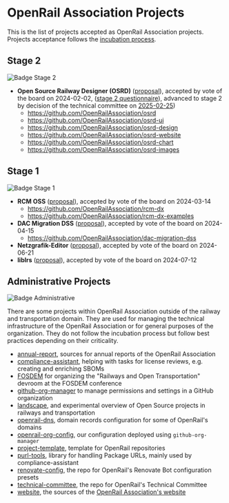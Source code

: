 # OpenRail Association Projects

This is the list of projects accepted as OpenRail Association projects. Projects acceptance follows the [incubation process](incubation-process.md).

## Stage 2

![Badge Stage 2](https://openrailassociation.org/badges/openrail-project-stage-2.svg)

* **Open Source Railway Designer (OSRD)** ([proposal](https://github.com/OpenRailAssociation/technical-committee/blob/main/project-proposals/stage-1/osrd.md)), accepted by vote of the board on 2024-02-02, ([stage 2 questionnaire](https://github.com/OpenRailAssociation/technical-committee/blob/main/project-proposals/stage-2/osrd.md)), advanced to stage 2 by decision of the technical committee on [2025-02-25](https://github.com/OpenRailAssociation/technical-committee/blob/main/meetings/2025-02-25.md))
  * https://github.com/OpenRailAssociation/osrd
  * https://github.com/OpenRailAssociation/osrd-ui
  * https://github.com/OpenRailAssociation/osrd-design
  * https://github.com/OpenRailAssociation/osrd-website
  * https://github.com/OpenRailAssociation/osrd-chart
  * https://github.com/OpenRailAssociation/osrd-images

## Stage 1

![Badge Stage 1](https://openrailassociation.org/badges/openrail-project-stage-1.svg)

* **RCM OSS** ([proposal](https://github.com/OpenRailAssociation/technical-committee/blob/main/project-proposals/stage-1/RCM%20OSS.md)), accepted by vote of the board on 2024-03-14
  * https://github.com/OpenRailAssociation/rcm-dx
  * https://github.com/OpenRailAssociation/rcm-dx-examples
* **DAC Migration DSS** ([proposal](https://github.com/OpenRailAssociation/technical-committee/blob/main/project-proposals/stage-1/dac-migration-dss.md)), accepted by vote of the board on 2024-04-15
  * https://github.com/OpenRailAssociation/dac-migration-dss
* **Netzgrafik-Editor** ([proposal](https://github.com/OpenRailAssociation/technical-committee/blob/main/project-proposals/stage-1/NGE.md)), accepted by vote of the board on 2024-06-21
* **liblrs** ([proposal](https://github.com/OpenRailAssociation/technical-committee/blob/main/project-proposals/stage-1/liblrs.md)), accepted by vote of the board on 2024-07-12

## Administrative Projects

![Badge Administrative](https://openrailassociation.org/badges/openrail-project-admin.svg)

There are some projects within OpenRail Association outside of the railway and transportation domain. They are used for managing the technical infrastructure of the OpenRail Association or for general purposes of the organization. They do not follow the incubation process but follow best practices depending on their criticality.

* [annual-report](https://github.com/OpenRailAssociation/annual-report), sources for annual reports of the OpenRail Association
* [compliance-assistant](https://github.com/OpenRailAssociation/compliance-assistant), helping with tasks for license reviews, e.g. creating and enriching SBOMs
* [FOSDEM](https://github.com/OpenRailAssociation/FOSDEM) for organizing the "Railways and Open Transportation" devroom at the FOSDEM conference
* [github-org-manager](https://github.com/OpenRailAssociation/github-org-manager) to manage permissions and settings in a GitHub organization
* [landscape](https://github.com/OpenRailAssociation/landscape), and experimental overview of Open Source projects in railways and transportation
* [openrail-dns](https://github.com/OpenRailAssociation/openrail-dns), domain records configuration for some of OpenRail's domains
* [openrail-org-config](https://github.com/OpenRailAssociation/openrail-org-config), our configuration deployed using `github-org-manager`
* [project-template](https://github.com/OpenRailAssociation/project-template), template for OpenRail repositories
* [purl-tools](https://github.com/OpenRailAssociation/purl-tools), library for handling Package URLs, mainly used by compliance-assistant
* [renovate-config](https://github.com/OpenRailAssociation/renovate-config), the repo for OpenRail's Renovate Bot configuration presets
* [technical-committee](https://github.com/OpenRailAssociation/technical-committee), the repo for OpenRail's Technical Committee
* [website](https://github.com/OpenRailAssociation/website), the sources of the [OpenRail Association's website](https://openrailassociation.org)

